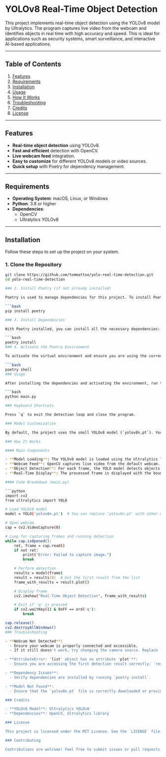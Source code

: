  # YOLOv8 Real-Time Object Detection

This project implements real-time object detection using the YOLOv8 model by Ultralytics. The program captures live video from the webcam and identifies objects in real time with high accuracy and speed. This is ideal for applications such as security systems, smart surveillance, and interactive AI-based applications.

---

## Table of Contents

1. [Features](#features)  
2. [Requirements](#requirements)  
3. [Installation](#installation)  
4. [Usage](#usage)  
5. [How It Works](#how-it-works)  
6. [Troubleshooting](#troubleshooting)  
7. [Credits](#credits)  
8. [License](#license)  

---

## Features

- **Real-time object detection** using YOLOv8.
- **Fast and efficient** detection with OpenCV.
- **Live webcam feed** integration.
- **Easy to customize** for different YOLOv8 models or video sources.
- **Quick setup** with Poetry for dependency management.

---

## Requirements

- **Operating System**: macOS, Linux, or Windows  
- **Python**: 3.8 or higher  
- **Dependencies**:  
  - OpenCV  
  - Ultralytics YOLOv8  

---

## Installation

Follow these steps to set up the project on your system.

### 1. Clone the Repository

```bash
git clone https://github.com/tommattoo/yolo-real-time-detection.git
cd yolo-real-time-detection

### 2. Install Poetry (if not already installed)

Poetry is used to manage dependencies for this project. To install Poetry, run the following:

```bash
pip install poetry

### 3. Install Dependencies

With Poetry installed, you can install all the necessary dependencies:

```bash
poetry install
### 4. Activate the Poetry Environment

To activate the virtual environment and ensure you are using the correct dependencies, run the following command:

```bash
poetry shell
### Usage

After installing the dependencies and activating the environment, run the following command to start real-time object detection using your webcam:

```bash
python main.py

### Keyboard Shortcuts

Press `q` to exit the detection loop and close the program.

### Model Customization

By default, the project uses the small YOLOv8 model (`yolov8n.pt`). You can change the model by specifying a different file. For example, you can use `yolov8s.pt` for a medium-sized model or `yolov8x.pt` for a larger, more accurate model. The model files are available on the [Ultralytics YOLO repository](https://github.com/ultralytics/yolov8).

### How It Works

#### Main Components

- **Model Loading**: The YOLOv8 model is loaded using the Ultralytics library.
- **Webcam Feed**: OpenCV captures live video from the default webcam.
- **Object Detection**: For each frame, the YOLO model detects objects and draws bounding boxes around them.
- **Real-Time Display**: The processed frame is displayed with the bounding boxes and labels of the detected objects.

#### Code Breakdown (main.py)

```python
import cv2
from ultralytics import YOLO

# Load YOLOv8 model
model = YOLO('yolov8n.pt')  # You can replace 'yolov8n.pt' with other model variants

# Open webcam
cap = cv2.VideoCapture(0)

# Loop for capturing frames and running detection
while cap.isOpened():
    ret, frame = cap.read()
    if not ret:
        print("Error: Failed to capture image.")
        break

    # Perform detection
    results = model(frame)
    result = results[0]  # Get the first result from the list
    frame_with_results = result.plot()

    # Display frame
    cv2.imshow("Real-Time Object Detection", frame_with_results)

    # Exit if 'q' is pressed
    if cv2.waitKey(1) & 0xFF == ord('q'):
        break

cap.release()
cv2.destroyAllWindows()
### Troubleshooting

- **Webcam Not Detected**:
  - Ensure your webcam is properly connected and accessible.
  - If it still doesn't work, try changing the camera source. Replace `cv2.VideoCapture(0)` with `cv2.VideoCapture(1)` to use another available camera.

- **AttributeError: 'list' object has no attribute 'plot'**:
  - Ensure you are accessing the first detection result correctly: `result = results[0]`.

- **Dependency Issues**:
  - Verify dependencies are installed by running `poetry install`.

- **Model Not Found**:
  - Ensure that the `yolov8n.pt` file is correctly downloaded or provide the correct path to the model in the YOLO constructor.

### Credits

- **YOLOv8 Model**: Ultralytics YOLOv8
- **Dependencies**: OpenCV, Ultralytics library

### License

This project is licensed under the MIT License. See the `LICENSE` file for more details.

### Contributing

Contributions are welcome! Feel free to submit issues or pull requests.

